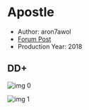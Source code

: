 # Apostle

* Author: aron7awol
* [Forum Post](https://www.avsforum.com/threads/bass-eq-for-filtered-movies.2995212/post-58190490)
* Production Year: 2018

## DD+

![img 0](https://i.imgur.com/Tduk1u8.jpg)

![img 1](https://i.imgur.com/skU4Ens.png)

